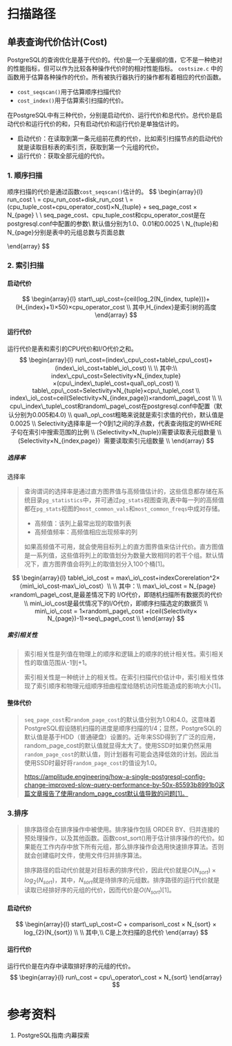 #  扫描路径

##  单表查询代价估计(Cost)

PostgreSQL的查询优化是基于代价的。代价是一个无量纲的值，它不是一种绝对的性能指标，但可以作为比较各种操作代价时的相对性能指标。
`costsize.c` 中的函数用于估算各种操作的代价。所有被执行器执行的操作都有着相应的代价函数。

- `cost_seqscan()`用于估算顺序扫描代价
- `cost_index()`用于估算索引扫描的代价。

在PostgreSQL中有三种代价，分别是启动代价、运行代价和总代价。总代价是启动代价和运行代价的和，只有启动代价和运行代价是单独估计的。

- 启动代价：在读取到第一条元组前花费的代价，比如索引扫描节点的启动代价就是读取目标表的索引页，获取到第一个元组的代价。
- 运行代价：获取全部元组的代价。

### 1. 顺序扫描

顺序扫描的代价是通过函数`cost_seqscan()`估计的。
$$
\begin{array}{l}
run\_cost \\
= cpu\_run\_cost+disk\_run\_cost \\
= (cpu\_tuple\_cost+cpu\_operator\_cost)×N_{tuple} + seq\_page\_cost × N_{page} \\
\\
seq\_page\_cost、cpu\_tuple\_cost和cpu\_operator\_cost是在postgresql.conf中配置的参数\\
默认值分别为1.0、0.01和0.0025 \\
N_{tuple}和N_{page}分别是表中的元组总数与页面总数

\end{array}
$$


### 2. 索引扫描

#### 启动代价

$$
\begin{array}{l}
start\_up\_cost={ceil(log_2(N_{index, tuple}))+(H_{index}+1)×50}×cpu_operator_cost \\
其中,H_{index}是索引树的高度
\end{array}
$$

#### 运行代价

运行代价是表和索引的CPU代价和I/O代价之和。
$$
\begin{array}{l}
run\_cost=(index\_cpu\_cost+table\_cpu\_cost)+(index\_io\_cost+table\_io\_cost) \\
 \\
其中:\\
index\_cpu\_cost=Selectivity×N_{index,tuple}×(cpu\_index\_tuple\_cost+qual\_op\_cost) \\
table\_cpu\_cost=Selectivity×N_{tuple}×cpu\_tuple\_cost \\
index\_io\_cost=ceil(Selectivity×N_{index,page})×random\_page\_cost \\
\\
cpu\_index\_tuple\_cost和random\_page\_cost在postgresql.conf中配置（默认分别为0.005和4.0) \\
qual\_op\_cost粗略来说就是索引求值的代价，默认值是0.0025 \\
Selectivity选择率是一个0到1之间的浮点数，代表查询指定的WHERE子句在索引中搜索范围的比例 \\
(Selectivity×N_{tuple})需要读取表元组数量 \\
(Selectivity×N_{index,page}）需要读取索引元组数量 \\
\end{array}
$$

##### 选择率

选择率

> 查询谓词的选择率是通过直方图界值与高频值估计的，这些信息都存储在系统目录`pg_statistics`中，并可通过`pg_stats`视图查询,表中每一列的高频值都在`pg_stats`视图的`most_common_vals`和`most_common_freqs`中成对存储。
>
> - 高频值：该列上最常出现的取值列表
> - 高频值频率：高频值相应出现频率的列
>
> 如果高频值不可用，就会使用目标列上的直方图界值来估计代价。直方图值是一系列值，这些值将列上的取值划分为数量大致相同的若干个组。默认情况下，直方图界值会将列上的取值划分入100个桶[1]。

$$
\begin{array}{l}
table\_io\_cost = max\_io\_cost+indexCorerelation^2×（min\_io\_cost-max\_io\_cost）\\
 \\
其中：\\
max\_io\_cost = N_{page}×random\_page\_cost,是最差情况下的 I/O代价，即随机扫描所有数据页的代价 \\
min\_io\_cost是最优情况下的I/O代价，即顺序扫描选定的数据页 \\
min\_io\_cost = 1×random\_page\_cost +(ceil(Selectivity× N_{page})-1)×seq\_page\_cost \\
\end{array}
$$

##### 索引相关性

> 索引相关性是列值在物理上的顺序和逻辑上的顺序的统计相关性。索引相关性的取值范围从-1到+1。
>
> 索引相关性是一种统计上的相关性。在索引扫描代价估计中，索引相关性体现了索引顺序和物理元组顺序扭曲程度给随机访问性能造成的影响大小[1]。

#### 	整体代价



> `seq_page_cost`和`random_page_cost`的默认值分别为1.0和4.0。这意味着PostgreSQL假设随机扫描的进度是顺序扫描的1/4；显然，PostgreSQL的默认值是基于HDD（普通硬盘）设置的。近年来SSD得到了广泛的应用，random_page_cost的默认值就显得太大了。使用SSD时如果仍然采用`random_page_cost`的默认值，则计划器有可能会选择低效的计划。因此当使用SSD时最好将`random_page_cost`的值设为1.0。
>
> https://amplitude.engineering/how-a-single-postgresql-config-change-improved-slow-query-performance-by-50x-85593b8991b0这篇文章报告了使用random_page_cost默认值导致的问题[1]。



### 3.排序

> 排序路径会在排序操作中被使用。排序操作包括 ORDER BY、归并连接的预处理操作，以及其他函数。函数cost_sort()用于估计排序操作的代价。如果能在工作内存中放下所有元组，那么排序操作会选用快速排序算法。否则就会创建临时文件，使用文件归并排序算法。
>
> 排序路径的启动代价就是对目标表的排序代价，因此代价就是$O(N_{sort})×log_2(N_{sort})$，其中，$N_{sort}$就是待排序的元组数。排序路径的运行代价就是读取已经排好序的元组的代价，因而代价是$O(N_{sort})$[1]。

#### 启动代价

$$
\begin{array}{l}
start\_up\_cost=C + comparison\_cost × N_{sort} × log_{2}(N_{sort})
 \\
 \\
其中,\\
C是上次扫描的总代价
\end{array}
$$

#### 运行代价

运行代价是在内存中读取排好序的元组的代价。
$$
\begin{array}{l}
run\_cost = cpu\_operator\_cost × N_{sort}
\end{array}
$$


# 参考资料

1. PostgreSQL指南:内幕探索



